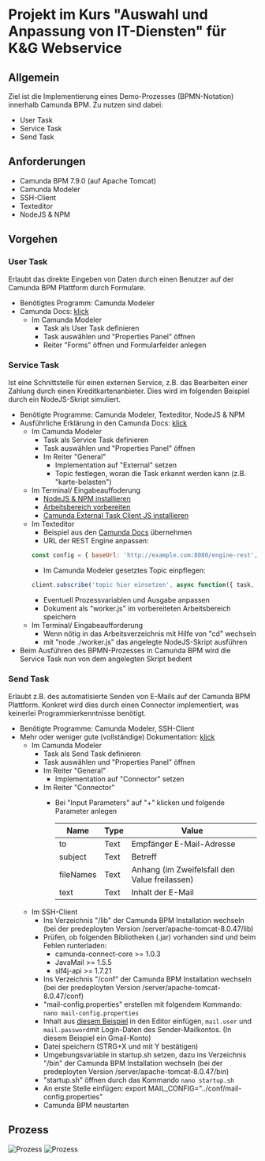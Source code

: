 # Projekt im Kurs "Auswahl und Anpassung von IT-Diensten" für K&G Webservice
## Allgemein
Ziel ist die Implementierung eines Demo-Prozesses (BPMN-Notation) innerhalb Camunda BPM. Zu nutzen sind dabei:
- User Task
- Service Task
- Send Task
## Anforderungen
- Camunda BPM 7.9.0 (auf Apache Tomcat)
- Camunda Modeler
- SSH-Client
- Texteditor
- NodeJS & NPM
## Vorgehen
### User Task
Erlaubt das direkte Eingeben von Daten durch einen Benutzer auf der Camunda BPM Plattform durch Formulare.
- Benötigtes Programm: Camunda Modeler
- Camunda Docs: [klick](https://docs.camunda.org/get-started/quick-start/user-task/)
  - Im Camunda Modeler
    - Task als User Task definieren 
    - Task auswählen und "Properties Panel" öffnen
    - Reiter "Forms" öffnen und Formularfelder anlegen
### Service Task
Ist eine Schnittstelle für einen externen Service, z.B. das Bearbeiten einer Zahlung durch einen Kreditkartenanbieter. Dies wird im folgenden Beispiel durch ein NodeJS-Skript simuliert.
- Benötigte Programme: Camunda Modeler, Texteditor, NodeJS & NPM
- Ausführliche Erklärung in den Camunda Docs: [klick](https://docs.camunda.org/get-started/quick-start/service-task/#configure-the-service-task)
  - Im Camunda Modeler
    - Task als Service Task definieren
    - Task auswählen und "Properties Panel" öffnen
    - Im Reiter "General"
      - Implementation auf "External" setzen
      - Topic festlegen, woran die Task erkannt werden kann (z.B. "karte-belasten")
  - Im Terminal/ Eingabeauffoderung
    - [NodeJS & NPM installieren](https://nodejs.org/en/download/)
    - [Arbeitsbereich vorbereiten](https://docs.camunda.org/get-started/quick-start/service-task/#create-a-new-nodejs-project)
    - [Camunda External Task Client JS installieren](https://docs.camunda.org/get-started/quick-start/service-task/#add-camunda-external-task-client-js-library)
  - Im Texteditor
    - Beispiel aus den [Camunda Docs](https://docs.camunda.org/get-started/quick-start/service-task/#implement-the-nodejs-script) übernehmen 
    - URL der REST Engine anpassen:
    ```javascript
    const config = { baseUrl: 'http://example.com:8080/engine-rest', use: logger, asyncResponseTimeout: 10000 };
    ```
    - Im Camunda Modeler gesetztes Topic einpflegen:
    ```javascript
    client.subscribe('topic hier einsetzen', async function({ task, taskService }) { ... });
    ```  
    - Eventuell Prozessvariablen und Ausgabe anpassen 
    - Dokument als "worker.js" im vorbereiteten Arbeitsbereich speichern
  - Im Terminal/ Eingabeaufforderung
    - Wenn nötig in das Arbeitsverzeichnis mit Hilfe von "cd" wechseln
    - mit "node ./worker.js" das angelegte NodeJS-Skript ausführen
- Beim Ausführen des BPMN-Prozesses in Camunda BPM wird die Service Task nun von dem angelegten Skript bedient
### Send Task
Erlaubt z.B. des automatisierte Senden von E-Mails auf der Camunda BPM Plattform. Konkret wird dies durch einen Connector implementiert, was keinerlei Programmierkenntnisse benötigt.
- Benötigte Programme: Camunda Modeler, SSH-Client
- Mehr oder weniger gute (vollständige) Dokumentation: [klick](https://github.com/camunda/camunda-bpm-mail#camunda-bpm-mail)
  - Im Camunda Modeler
    - Task als Send Task definieren 
    - Task auswählen und "Properties Panel" öffnen
    - Im Reiter "General"
      - Implementation auf "Connector" setzen
    - Im Reiter "Connector"
      - Bei "Input Parameters" auf "+" klicken und folgende Parameter anlegen
      
        Name | Type | Value
        ---- | ---- | ----- 
        to | Text  | Empfänger E-Mail-Adresse
        subject | Text | Betreff
        fileNames | Text | Anhang (im Zweifelsfall den Value freilassen)
        text | Text | Inhalt der E-Mail
   - Im SSH-Client
      - Ins Verzeichnis "/lib" der Camunda BPM Installation wechseln (bei der predeployten Version /server/apache-tomcat-8.0.47/lib)
      - Prüfen, ob folgenden Bibliotheken (.jar) vorhanden sind und beim Fehlen runterladen:
        - camunda-connect-core >= 1.0.3
        - JavaMail >= 1.5.5
        - slf4j-api >= 1.7.21
      - Ins Verzeichnis "/conf" der Camunda BPM Installation wechseln (bei der predeployten Version /server/apache-tomcat-8.0.47/conf)
      - "mail-config.properties" erstellen mit folgendem Kommando: ```nano mail-config.properties```
      - Inhalt aus [diesem Beispiel](https://github.com/camunda/camunda-bpm-mail#how-to-configure-it) in den Editor einfügen, ```mail.user``` und ```mail.password```mit Login-Daten des Sender-Mailkontos. (In diesem Beispiel ein Gmail-Konto)
      - Datei speichern (STRG+X und mit Y bestätigen)
      - Umgebungsvariable in startup.sh setzen, dazu ins Verzeichnis "/bin" der Camunda BPM Installation wechseln (bei der predeployten Version /server/apache-tomcat-8.0.47/bin)
      - "startup.sh" öffnen durch das Kommando ```nano startup.sh```
      - An erste Stelle einfügen: export MAIL_CONFIG="../conf/mail-config.properties"
      - Camunda BPM neustarten    
## Prozess 
![Prozess](../master/images/crm_bpmn.png)
![Prozess](../master/images/crm_dmn.png)


